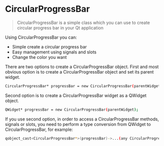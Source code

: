 CircularProgressBar
===================

>CircularProgressBar is a simple class which you can use to create circular progress bar in your Qt application

Using CircularProgressBar you can:
- Simple create a circular progress bar
- Easy management using signals and slots
- Change the color you want

There are two options to create a CircularProgressBar object. First and most obvious option is to create a CircularProgressBar object and set its parent widget.
```sh
CircularProgressBar* progressBar = new CircularProgressBar(parentWidget, TYPE);
```
Second option is to create a CircularProgressBar widget as a QWidget object.
```sh
QWidget* progressBar = new CircularProgressBar(parentWidget);
```
If you use second option, in order to access a CircularProgressBar methods, signals or slots, you need to perform a type conversion from QWidget to CircularProgressBar, for example:
```sh
qobject_cast<CircularProgressBar*>(progressBar)->...(any CircularProgressBar method, signal, slot, etc.)
```
